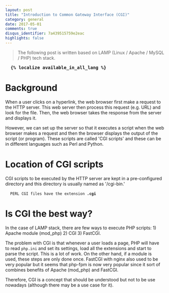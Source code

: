 ```yaml
---
layout: post
title: "Introduction to Common Gateway Interface (CGI)"
category: general
date: 2017-05-01
comments: true
disqus_identifier: 7a439515759e2eac
highlights: false
---
```


<blockquote> The following post is written based on LAMP (Linux / Apache / MySQL / PHP) tech stack. </blockquote>

<pre> <b> {% localize available_in_all_lang %}</b> </pre>

<h1> Background </h1>

When a user clicks on a hyperlink, the web browser first make a request to the HTTP server. This web server then process this request (e.g. URL)  and look for the file. Then, the web browser takes the response from the server and displays it.

However, we can set up the server so that it executes a script when the web browser makes a request and then the browser displays the output of the script (or program). These scripts are called 'CGI scripts' and these can be in different languages such as Perl and Python.

<h1> Location of CGI scripts </h1>

CGI scripts to be executed by the HTTP server are kept in a pre-configured directory and this directory is usually named as '/cgi-bin.'

<pre> <code> PERL CGI files have the extension <b>.cgi</b></code></pre>

<h1> Is CGI the best way? </h1>

In the case of LAMP stack, there are few ways to execute PHP scripts: 1) Apache module (mod_php) 2) CGI 3) FastCGI.

The problem with CGI is that whenever a user loads a page, PHP will have to read <code>php.ini</code> and set its settings, load all the extensions and start to parse the script. This is a lot of work. On the other hand, if a module is used, these steps are only done once. FastCGI with nginx also used to be very popular but it seems that php-fpm is now very popular since it sort of combines benefits of Apache (mod_php) and FastCGI.

Therefore, CGI is a concept that should be understood but not to be use nowadays (although there may be a use case for it).
